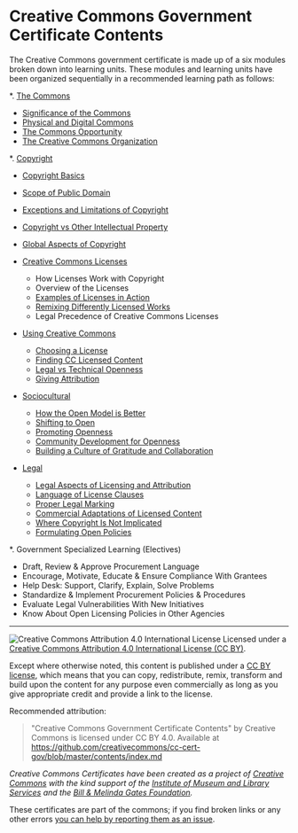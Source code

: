 # Creative Commons Government Certificate Contents

The Creative Commons government certificate is made up of a six modules broken down into learning units. These modules and learning units have been organized sequentially in a recommended learning path as follows:


*. [The Commons](commons/index.md)
   * [Significance of the Commons](commons/significance.md)
   * [Physical and Digital Commons](commons/physical-digital.md)
   * [The Commons Opportunity](commons/opportunity.md)
   * [The Creative Commons Organization](commons/creative-commons.md)
   
*. [Copyright](copyright/index.md)
  * [Copyright Basics](copyright/basics.md)
  * [Scope of Public Domain](copyright/public-domain.md)  
  * [Exceptions and Limitations of Copyright](copyright/exceptions-limitations.md)
  * [Copyright vs Other Intellectual Property](copyright/other-ip.md)
  * [Global Aspects of Copyright](copyright/global.md)
 
* [Creative Commons Licenses](licenses/index.md)
   * How Licenses Work with Copyright
   * Overview of the Licenses
   * [Examples of Licenses in Action](licenses/examples.md)
   * [Remixing Differently Licensed Works](licenses/remixed.md)
   * Legal Precedence of Creative Commons Licenses
   
* [Using Creative Commons](using/index.md)
   * [Choosing a License](using/choosing-license.md)
   * [Finding CC Licensed Content](using/finding-content.md)
   * [Legal vs Technical Openness](using/legal-technical-open.md)
   * [Giving Attribution](using/attribution.md)
   
* [Sociocultural](sociocultural/index.md)
   * [How the Open Model is Better](sociocultural/open-better.md)
   * [Shifting to Open](sociocultural/shift-open.md)
   * [Promoting Openness](sociocultural/promoting-open.md)
   * [Community Development for Openness](sociocultural/community-development.md)
   * [Building a Culture of Gratitude and Collaboration](sociocultural/gratitude.md)
   
* [Legal](legal/index.md)
   * [Legal Aspects of Licensing and Attribution](legal/aspects.md)
   * [Language of License Clauses](legal/clauses.md)
   * [Proper Legal Marking](legal/marking.md)
   * [Commercial Adaptations of Licensed Content](legal/commercial.md)
   * [Where Copyright Is Not Implicated](legal/copyright-not-implicated.md)
   * [Formulating Open Policies](legal/open-policies.md)


*. Government Specialized Learning (Electives)
   * Draft, Review & Approve Procurement Language
   * Encourage, Motivate, Educate & Ensure Compliance With Grantees
   * Help Desk: Support, Clarify, Explain, Solve Problems
   * Standardize & Implement Procurement Policies & Procedures
   * Evaluate Legal Vulnerabilities With New Initiatives
   * Know About Open Licensing Policies in Other Agencies
   
----

![Creative Commons Attribution 4.0 International License](https://github.com/creativecommons/cc-cert-core/blob/master/images/cc-by-88x31.png "CC BY")
Licensed under a [Creative Commons Attribution 4.0 International License (CC BY)](https://creativecommons.org/licenses/by/4.0/).

Except where otherwise noted, this content is published under a [CC BY license](https://creativecommons.org/licenses/by/4.0/), which means that you can copy, redistribute, remix, transform and build upon the content for any purpose even commercially as long as you give appropriate credit and provide a link to the license.



Recommended attribution: 

> "Creative Commons Government Certificate Contents" by Creative Commons is licensed under CC BY 4.0. Available at    
> https://github.com/creativecommons/cc-cert-gov/blob/master/contents/index.md


*Creative Commons Certificates have been created as a project of [Creative Commons](http://creativecommons.org/) with the kind support of the [Institute of Museum and Library Services](https://www.imls.gov/) and the [Bill &amp; Melinda Gates Foundation](http://www.gatesfoundation.org/).*

These certificates are part of the commons; if you find broken links or any other errors  [you can help by reporting them as an issue](https://github.com/creativecommons/cc-cert-gov/issues).
